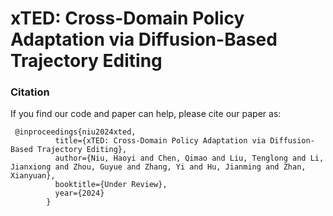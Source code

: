 # xTED: Cross-Domain Policy Adaptation via Diffusion-Based Trajectory Editing

### Citation

If you find our code and paper can help, please cite our paper as:

```
 @inproceedings{niu2024xted,
          title={xTED: Cross-Domain Policy Adaptation via Diffusion-Based Trajectory Editing},
          author={Niu, Haoyi and Chen, Qimao and Liu, Tenglong and Li, Jianxiong and Zhou, Guyue and Zhang, Yi and Hu, Jianming and Zhan, Xianyuan},
          booktitle={Under Review},
          year={2024}
        }
```
